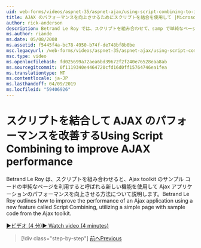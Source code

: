 ```yaml
---
uid: web-forms/videos/aspnet-35/aspnet-ajax/using-script-combining-to-improve-ajax-performance
title: AJAX のパフォーマンスを向上させるためにスクリプトを結合を使用して |Microsoft Docs
author: rick-anderson
description: Betrand Le Roy では、スクリプトを組み合わせて、samp で単純なページを利用すると呼ばれる新しい機能を使用して Ajax アプリケーションのパフォーマンスを向上させる方法について説明しています.
ms.author: riande
ms.date: 05/08/2008
ms.assetid: f5445f4a-bc78-4950-b74f-de748bf8b0be
msc.legacyurl: /web-forms/videos/aspnet-35/aspnet-ajax/using-script-combining-to-improve-ajax-performance
msc.type: video
ms.openlocfilehash: fd025699a72aea6bd39672f2f240e76528eaa8ab
ms.sourcegitcommit: 0f1119340e4464720cfd16d0ff15764746ea1fea
ms.translationtype: MT
ms.contentlocale: ja-JP
ms.lasthandoff: 04/09/2019
ms.locfileid: "59406926"
---
```

# <a name="using-script-combining-to-improve-ajax-performance"></a><span data-ttu-id="2a503-103">スクリプトを結合して AJAX のパフォーマンスを改善する</span><span class="sxs-lookup"><span data-stu-id="2a503-103">Using Script Combining to improve AJAX performance</span></span>

<span data-ttu-id="2a503-104">Betrand Le Roy は、スクリプトを組み合わせると、Ajax toolkit のサンプル コードの単純なページを利用すると呼ばれる新しい機能を使用して Ajax アプリケーションのパフォーマンスを向上させる方法について説明します。</span><span class="sxs-lookup"><span data-stu-id="2a503-104">Betrand Le Roy outlines how to improve the performance of an Ajax application using a new feature called Script Combining, utilizing a simple page with sample code from the Ajax toolkit.</span></span>

[<span data-ttu-id="2a503-105">&#9654;ビデオ (4 分)</span><span class="sxs-lookup"><span data-stu-id="2a503-105">&#9654; Watch video (4 minutes)</span></span>](https://channel9.msdn.com/Blogs/ASP-NET-Site-Videos/using-script-combining-to-improve-ajax-performance)

> [!div class="step-by-step"]
> [<span data-ttu-id="2a503-106">前へ</span><span class="sxs-lookup"><span data-stu-id="2a503-106">Previous</span></span>](introduction-to-aspnet-ajax-history.md)
